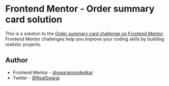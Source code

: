 # Frontend Mentor - Order summary card solution

This is a solution to the [Order summary card challenge on Frontend Mentor](https://www.frontendmentor.io/challenges/order-summary-component-QlPmajDUj). Frontend Mentor challenges help you improve your coding skills by building realistic projects. 



## Author

- Frontend Mentor - [@swarajnandedkar](https://www.frontendmentor.io/profile/swarajnandedkar)
- Twitter - [@RealSwaraj](https://www.twitter.com/realswaraj)



